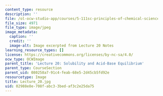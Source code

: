 ```yaml
---
content_type: resource
description: ''
file: /ol-ocw-studio-app/courses/5-111sc-principles-of-chemical-science-fall-2014/02988e8e708fabc33bedaf3c2e25da75_Lecture_20.jpg
file_size: 4971
file_type: image/jpeg
image_metadata:
  caption: ''
  credit: ''
  image-alt: Image excerpted from Lecture 20 Notes
learning_resource_types: []
license: https://creativecommons.org/licenses/by-nc-sa/4.0/
ocw_type: OCWImage
parent_title: 'Lecture 20: Solubility and Acid-Base Equilibrium'
parent_type: CourseSection
parent_uid: 080258a7-91c4-feab-68e5-2d45cb5fd92e
resourcetype: Image
title: Lecture_20.jpg
uid: 02988e8e-708f-abc3-3bed-af3c2e25da75
---
```


